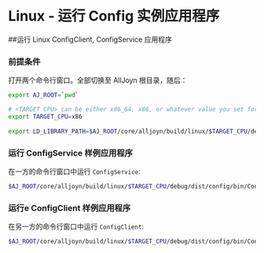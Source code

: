 # Linux - 运行 Config 实例应用程序

##运行 Linux ConfigClient, ConfigService 应用程序 

### 前提条件

打开两个命令行窗口。全部切换至 AllJoyn 根目录，随后：

```sh
export AJ_ROOT=`pwd`

# <TARGET CPU> can be either x86_64, x86, or whatever value you set for "CPU=" when running SCons.
export TARGET_CPU=x86
            
export LD_LIBRARY_PATH=$AJ_ROOT/core/alljoyn/build/linux/$TARGET_CPU/debug/dist/cpp/lib:$AJ_ROOT/core/alljoyn/build/linux/$TARGET_CPU/debug/dist/about/lib:$AJ_ROOT/core/alljoyn/build/linux/$TARGET_CPU/debug/dist/config/lib:$AJ_ROOT/core/alljoyn/build/linux/$TARGET_CPU/debug/dist/services_common/lib:$LD_LIBRARY_PATH
```

### 运行 ConfigService 样例应用程序

在一方的命令行窗口中运行  `ConfigService`:

```sh
$AJ_ROOT/core/alljoyn/build/linux/$TARGET_CPU/debug/dist/config/bin/ConfigService --config-file=$AJ_ROOT/core/alljoyn/build/linux/$TARGET_CPU/debug/dist/config/bin/ConfigService.conf
```

### 运行e ConfigClient 样例应用程序

在另一方的命令行窗口中运行 `ConfigClient`:

```sh
$AJ_ROOT/core/alljoyn/build/linux/$TARGET_CPU/debug/dist/config/bin/ConfigClient
```
